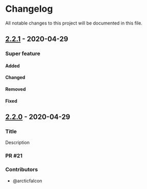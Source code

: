 # Changelog
All notable changes to this project will be documented in this file.

## [2.2.1](https://github.com/arcticfalcon/test-actions/tree/2.2.0) - 2020-04-29
### Super feature
#### Added
#### Changed
#### Removed
#### Fixed

## [2.2.0](https://github.com/arcticfalcon/test-actions/tree/2.2.0) - 2020-04-29
### Title
Description

### PR #21
### Contributors
* @arcticfalcon
